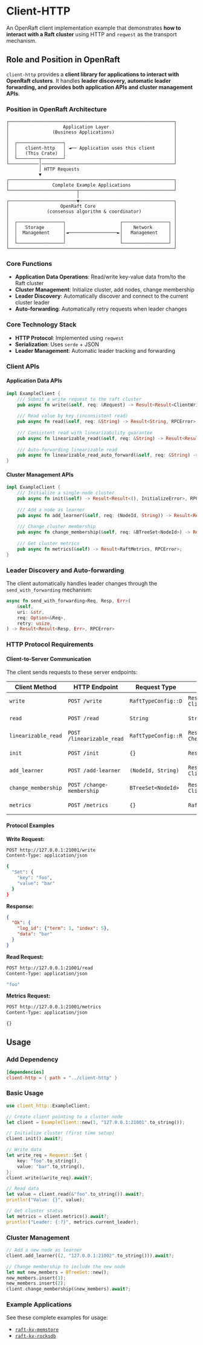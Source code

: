 # Client-HTTP

An OpenRaft client implementation example that demonstrates **how to interact with a Raft cluster** using HTTP and `reqwest` as the transport mechanism.

## Role and Position in OpenRaft

`client-http` provides a **client library for applications to interact with OpenRaft clusters**. It handles **leader discovery, automatic leader forwarding, and provides both application APIs and cluster management APIs**.

### Position in OpenRaft Architecture

```
┌─────────────────────────────────────────────────────────────┐
│                    Application Layer                        │
│                (Business Applications)                      │
│                                                             │
│  ┌─────────────────┐                                        │
│  │   client-http   │ ◄── Application uses this client       │
│  │   (This Crate)  │                                        │
│  └────────┬────────┘                                        │
└───────────│─────────────────────────────────────────────────┘
            │ HTTP Requests
            ▼
┌─────────────────────────────────────────────────────────────┐
│                Complete Example Applications                │
└─────────────────────────┬───────────────────────────────────┘
                          │
┌─────────────────────────▼───────────────────────────────────┐
│                   OpenRaft Core                             │
│              (consensus algorithm & coordinator)            │
│                                                             │
│  ┌─────────────────┐                    ┌─────────────────┐ │
│  │   Storage       │                    │    Network      │ │
│  │  Management     │◄──────────────────►│   Management    │ │
│  │                 │                    │                 │ │
│  └─────────────────┘                    └─────────────────┘ │
└─────────────────────────────────────────────────────────────┘
```

### Core Functions

- **Application Data Operations**: Read/write key-value data from/to the Raft cluster
- **Cluster Management**: Initialize cluster, add nodes, change membership
- **Leader Discovery**: Automatically discover and connect to the current cluster leader
- **Auto-forwarding**: Automatically retry requests when leader changes

### Core Technology Stack

- **HTTP Protocol**: Implemented using `reqwest`
- **Serialization**: Uses `serde` + JSON
- **Leader Management**: Automatic leader tracking and forwarding

### Client APIs

#### Application Data APIs

```rust
impl ExampleClient {
    /// Submit a write request to the raft cluster
    pub async fn write(&self, req: &Request) -> Result<Result<ClientWriteResponse, ClientWriteError>, RPCError>;
    
    /// Read value by key (inconsistent read)
    pub async fn read(&self, req: &String) -> Result<String, RPCError>;
    
    /// Consistent read with linearizability guarantee
    pub async fn linearizable_read(&self, req: &String) -> Result<Result<String, CheckIsLeaderError>, RPCError>;
    
    /// Auto-forwarding linearizable read
    pub async fn linearizable_read_auto_forward(&self, req: &String) -> Result<Result<String, CheckIsLeaderError>, RPCError>;
}
```

#### Cluster Management APIs

```rust
impl ExampleClient {
    /// Initialize a single-node cluster
    pub async fn init(&self) -> Result<Result<(), InitializeError>, RPCError>;
    
    /// Add a node as learner
    pub async fn add_learner(&self, req: (NodeId, String)) -> Result<Result<ClientWriteResponse, ClientWriteError>, RPCError>;
    
    /// Change cluster membership
    pub async fn change_membership(&self, req: &BTreeSet<NodeId>) -> Result<Result<ClientWriteResponse, ClientWriteError>, RPCError>;
    
    /// Get cluster metrics
    pub async fn metrics(&self) -> Result<RaftMetrics, RPCError>;
}
```

### Leader Discovery and Auto-forwarding

The client automatically handles leader changes through the `send_with_forwarding` mechanism:

```rust
async fn send_with_forwarding<Req, Resp, Err>(
    &self,
    uri: &str,
    req: Option<&Req>,
    retry: usize,
) -> Result<Result<Resp, Err>, RPCError>
```

### HTTP Protocol Requirements

#### Client-to-Server Communication

The client sends requests to these server endpoints:

| Client Method | HTTP Endpoint | Request Type | Response Type | Description |
|---------------|---------------|--------------|---------------|-------------|
| `write` | `POST /write` | `RaftTypeConfig::D` | `Result<ClientWriteResponse, ClientWriteError>` | Write data to cluster |
| `read` | `POST /read` | `String` | `String` | Read data (inconsistent) |
| `linearizable_read` | `POST /linearizable_read` | `RaftTypeConfig::R` | `Result<String, CheckIsLeaderError>` | Read data (consistent) |
| `init` | `POST /init` | `{}` | `Result<(), InitializeError>` | Initialize cluster |
| `add_learner` | `POST /add-learner` | `(NodeId, String)` | `Result<ClientWriteResponse, ClientWriteError>` | Add learner node |
| `change_membership` | `POST /change-membership` | `BTreeSet<NodeId>` | `Result<ClientWriteResponse, ClientWriteError>` | Change membership |
| `metrics` | `POST /metrics` | `{}` | `RaftMetrics` | Get cluster metrics |

#### Protocol Examples

**Write Request:**
```bash
POST http://127.0.0.1:21001/write
Content-Type: application/json

{
  "Set": {
    "key": "foo",
    "value": "bar"
  }
}
```

**Response:**
```json
{
  "Ok": {
    "log_id": {"term": 1, "index": 5},
    "data": "bar"
  }
}
```

**Read Request:**
```bash
POST http://127.0.0.1:21001/read
Content-Type: application/json

"foo"
```

**Metrics Request:**
```bash
POST http://127.0.0.1:21001/metrics
Content-Type: application/json

{}
```

## Usage

### Add Dependency

```toml
[dependencies]
client-http = { path = "../client-http" }
```

### Basic Usage

```rust
use client_http::ExampleClient;

// Create client pointing to a cluster node
let client = ExampleClient::new(1, "127.0.0.1:21001".to_string());

// Initialize cluster (first time setup)
client.init().await?;

// Write data
let write_req = Request::Set {
    key: "foo".to_string(),
    value: "bar".to_string(),
};
client.write(&write_req).await?;

// Read data
let value = client.read(&"foo".to_string()).await?;
println!("Value: {}", value);

// Get cluster status
let metrics = client.metrics().await?;
println!("Leader: {:?}", metrics.current_leader);
```

### Cluster Management

```rust
// Add a new node as learner
client.add_learner((2, "127.0.0.1:21002".to_string())).await?;

// Change membership to include the new node
let mut new_members = BTreeSet::new();
new_members.insert(1);
new_members.insert(2);
client.change_membership(&new_members).await?;
```

### Example Applications

See these complete examples for usage:
- [`raft-kv-memstore`](../raft-kv-memstore/)
- [`raft-kv-rocksdb`](../raft-kv-rocksdb/)
